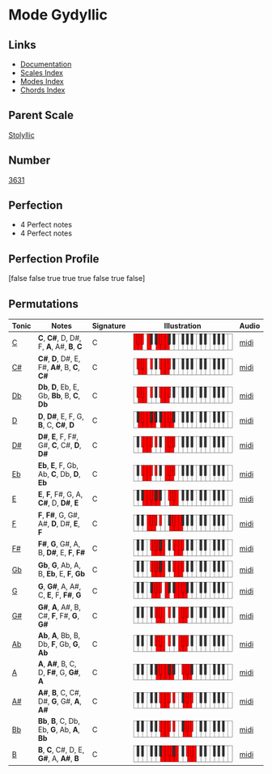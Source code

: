 # Mode Gydyllic

## Links

- [Documentation](index.md)
- [Scales Index](Scales.md)
- [Modes Index](Modes.md)
- [Chords Index](Chords.md)

## Parent Scale

[Stolyllic](ScaleStolyllic.md)

## Number

[3631](https://ianring.com/musictheory/scales/3631)

## Perfection

- 4 Perfect notes
- 4 Perfect notes

## Perfection Profile

[false false true true true false true false]

## Permutations

| Tonic | Notes | Signature | Illustration | Audio |
|-------|-------|-----------|--------------|-------|
| [C](ModeCNaturalGydyllic.md) | **C**, **C#**, D, D#, F, **A**, A#, **B**, **C** | C | ![CNaturalGydyllic](ModeCNaturalGydyllic.png) | [midi](https://github.com/edipermadi/music/blob/main/docs/ModeCNaturalGydyllic.mid?raw=true) |
| [C#](ModeCSharpGydyllic.md) | **C#**, **D**, D#, E, F#, **A#**, B, **C**, **C#** | C | ![CSharpGydyllic](ModeCSharpGydyllic.png) | [midi](https://github.com/edipermadi/music/blob/main/docs/ModeCSharpGydyllic.mid?raw=true) |
| [Db](ModeDFlatGydyllic.md) | **Db**, **D**, Eb, E, Gb, **Bb**, B, **C**, **Db** | C | ![DFlatGydyllic](ModeDFlatGydyllic.png) | [midi](https://github.com/edipermadi/music/blob/main/docs/ModeDFlatGydyllic.mid?raw=true) |
| [D](ModeDNaturalGydyllic.md) | **D**, **D#**, E, F, G, **B**, C, **C#**, **D** | C | ![DNaturalGydyllic](ModeDNaturalGydyllic.png) | [midi](https://github.com/edipermadi/music/blob/main/docs/ModeDNaturalGydyllic.mid?raw=true) |
| [D#](ModeDSharpGydyllic.md) | **D#**, **E**, F, F#, G#, **C**, C#, **D**, **D#** | C | ![DSharpGydyllic](ModeDSharpGydyllic.png) | [midi](https://github.com/edipermadi/music/blob/main/docs/ModeDSharpGydyllic.mid?raw=true) |
| [Eb](ModeEFlatGydyllic.md) | **Eb**, **E**, F, Gb, Ab, **C**, Db, **D**, **Eb** | C | ![EFlatGydyllic](ModeEFlatGydyllic.png) | [midi](https://github.com/edipermadi/music/blob/main/docs/ModeEFlatGydyllic.mid?raw=true) |
| [E](ModeENaturalGydyllic.md) | **E**, **F**, F#, G, A, **C#**, D, **D#**, **E** | C | ![ENaturalGydyllic](ModeENaturalGydyllic.png) | [midi](https://github.com/edipermadi/music/blob/main/docs/ModeENaturalGydyllic.mid?raw=true) |
| [F](ModeFNaturalGydyllic.md) | **F**, **F#**, G, G#, A#, **D**, D#, **E**, **F** | C | ![FNaturalGydyllic](ModeFNaturalGydyllic.png) | [midi](https://github.com/edipermadi/music/blob/main/docs/ModeFNaturalGydyllic.mid?raw=true) |
| [F#](ModeFSharpGydyllic.md) | **F#**, **G**, G#, A, B, **D#**, E, **F**, **F#** | C | ![FSharpGydyllic](ModeFSharpGydyllic.png) | [midi](https://github.com/edipermadi/music/blob/main/docs/ModeFSharpGydyllic.mid?raw=true) |
| [Gb](ModeGFlatGydyllic.md) | **Gb**, **G**, Ab, A, B, **Eb**, E, **F**, **Gb** | C | ![GFlatGydyllic](ModeGFlatGydyllic.png) | [midi](https://github.com/edipermadi/music/blob/main/docs/ModeGFlatGydyllic.mid?raw=true) |
| [G](ModeGNaturalGydyllic.md) | **G**, **G#**, A, A#, C, **E**, F, **F#**, **G** | C | ![GNaturalGydyllic](ModeGNaturalGydyllic.png) | [midi](https://github.com/edipermadi/music/blob/main/docs/ModeGNaturalGydyllic.mid?raw=true) |
| [G#](ModeGSharpGydyllic.md) | **G#**, **A**, A#, B, C#, **F**, F#, **G**, **G#** | C | ![GSharpGydyllic](ModeGSharpGydyllic.png) | [midi](https://github.com/edipermadi/music/blob/main/docs/ModeGSharpGydyllic.mid?raw=true) |
| [Ab](ModeAFlatGydyllic.md) | **Ab**, **A**, Bb, B, Db, **F**, Gb, **G**, **Ab** | C | ![AFlatGydyllic](ModeAFlatGydyllic.png) | [midi](https://github.com/edipermadi/music/blob/main/docs/ModeAFlatGydyllic.mid?raw=true) |
| [A](ModeANaturalGydyllic.md) | **A**, **A#**, B, C, D, **F#**, G, **G#**, **A** | C | ![ANaturalGydyllic](ModeANaturalGydyllic.png) | [midi](https://github.com/edipermadi/music/blob/main/docs/ModeANaturalGydyllic.mid?raw=true) |
| [A#](ModeASharpGydyllic.md) | **A#**, **B**, C, C#, D#, **G**, G#, **A**, **A#** | C | ![ASharpGydyllic](ModeASharpGydyllic.png) | [midi](https://github.com/edipermadi/music/blob/main/docs/ModeASharpGydyllic.mid?raw=true) |
| [Bb](ModeBFlatGydyllic.md) | **Bb**, **B**, C, Db, Eb, **G**, Ab, **A**, **Bb** | C | ![BFlatGydyllic](ModeBFlatGydyllic.png) | [midi](https://github.com/edipermadi/music/blob/main/docs/ModeBFlatGydyllic.mid?raw=true) |
| [B](ModeBNaturalGydyllic.md) | **B**, **C**, C#, D, E, **G#**, A, **A#**, **B** | C | ![BNaturalGydyllic](ModeBNaturalGydyllic.png) | [midi](https://github.com/edipermadi/music/blob/main/docs/ModeBNaturalGydyllic.mid?raw=true) |

